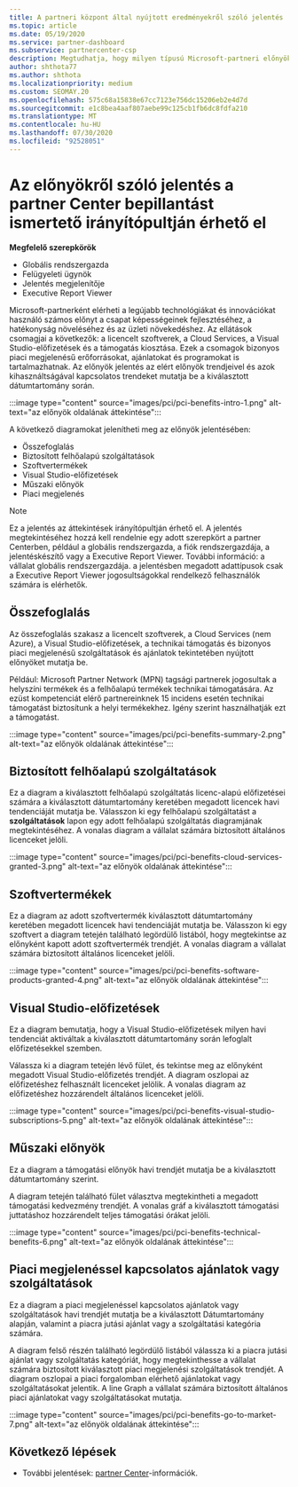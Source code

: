 ```yaml
---
title: A partneri központ által nyújtott eredményekről szóló jelentés
ms.topic: article
ms.date: 05/19/2020
ms.service: partner-dashboard
ms.subservice: partnercenter-csp
description: Megtudhatja, hogy milyen típusú Microsoft-partneri előnyökkel jár az üzleti növekedés elősegítése, a hatékonyság növelése és a csapat képességeinek fejlesztése.
author: shthota77
ms.author: shthota
ms.localizationpriority: medium
ms.custom: SEOMAY.20
ms.openlocfilehash: 575c68a15838e67cc7123e756dc15206eb2e4d7d
ms.sourcegitcommit: e1c8bea4aaf807aebe99c125cb1fb6dc8fdfa210
ms.translationtype: MT
ms.contentlocale: hu-HU
ms.lasthandoff: 07/30/2020
ms.locfileid: "92528051"
---
```

# <a name="benefits-report-available-from-the-partner-center-insights-dashboard"></a>Az előnyökről szóló jelentés a partner Center bepillantást ismertető irányítópultján érhető el

**Megfelelő szerepkörök**

- Globális rendszergazda
- Felügyeleti ügynök
- Jelentés megjelenítője
- Executive Report Viewer

Microsoft-partnerként elérheti a legújabb technológiákat és innovációkat használó számos előnyt a csapat képességeinek fejlesztéséhez, a hatékonyság növeléséhez és az üzleti növekedéshez. Az ellátások csomagjai a következők: a licencelt szoftverek, a Cloud Services, a Visual Studio-előfizetések és a támogatás kiosztása. Ezek a csomagok bizonyos piaci megjelenésű erőforrásokat, ajánlatokat és programokat is tartalmazhatnak. Az előnyök jelentés az elért előnyök trendjeivel és azok kihasználtságával kapcsolatos trendeket mutatja be a kiválasztott dátumtartomány során.

:::image type="content" source="images/pci/pci-benefits-intro-1.png" alt-text="az előnyök oldalának áttekintése":::

A következő diagramokat jelenítheti meg az előnyök jelentésében:

- Összefoglalás
- Biztosított felhőalapú szolgáltatások
- Szoftvertermékek
- Visual Studio-előfizetések
- Műszaki előnyök
- Piaci megjelenés

 > [!NOTE]
 > Ez a jelentés az áttekintések irányítópultján érhető el. A jelentés megtekintéséhez hozzá kell rendelnie egy adott szerepkört a partner Centerben, például a globális rendszergazda, a fiók rendszergazdája, a jelentéskészítő vagy a Executive Report Viewer. További információ: a vállalat globális rendszergazdája. a jelentésben megadott adattípusok csak a Executive Report Viewer jogosultságokkal rendelkező felhasználók számára is elérhetők.

## <a name="summary"></a>Összefoglalás

Az összefoglalás szakasz a licencelt szoftverek, a Cloud Services (nem Azure), a Visual Studio-előfizetések, a technikai támogatás és bizonyos piaci megjelenésű szolgáltatások és ajánlatok tekintetében nyújtott előnyöket mutatja be.

Például: Microsoft Partner Network (MPN) tagsági partnerek jogosultak a helyszíni termékek és a felhőalapú termékek technikai támogatására. Az ezüst kompetenciát elérő partnereinknek 15 incidens esetén technikai támogatást biztosítunk a helyi termékekhez. Igény szerint használhatják ezt a támogatást. 

:::image type="content" source="images/pci/pci-benefits-summary-2.png" alt-text="az előnyök oldalának áttekintése":::

## <a name="cloud-services-granted"></a>Biztosított felhőalapú szolgáltatások

Ez a diagram a kiválasztott felhőalapú szolgáltatás licenc-alapú előfizetései számára a kiválasztott dátumtartomány keretében megadott licencek havi tendenciáját mutatja be.
Válasszon ki egy felhőalapú szolgáltatást a **szolgáltatások** lapon egy adott felhőalapú szolgáltatás diagramjának megtekintéséhez. A vonalas diagram a vállalat számára biztosított általános licenceket jelöli.

:::image type="content" source="images/pci/pci-benefits-cloud-services-granted-3.png" alt-text="az előnyök oldalának áttekintése":::

## <a name="software-products"></a>Szoftvertermékek

Ez a diagram az adott szoftvertermék kiválasztott dátumtartomány keretében megadott licencek havi tendenciáját mutatja be. Válasszon ki egy szoftvert a diagram tetején található legördülő listából, hogy megtekintse az előnyként kapott adott szoftvertermék trendjét. A vonalas diagram a vállalat számára biztosított általános licenceket jelöli.

:::image type="content" source="images/pci/pci-benefits-software-products-granted-4.png" alt-text="az előnyök oldalának áttekintése":::

## <a name="visual-studio-subscriptions"></a>Visual Studio-előfizetések

Ez a diagram bemutatja, hogy a Visual Studio-előfizetések milyen havi tendenciát aktiváltak a kiválasztott dátumtartomány során lefoglalt előfizetésekkel szemben.

Válassza ki a diagram tetején lévő fület, és tekintse meg az előnyként megadott Visual Studio-előfizetés trendjét. A diagram oszlopai az előfizetéshez felhasznált licenceket jelölik. A vonalas diagram az előfizetéshez hozzárendelt általános licenceket jelöli.

:::image type="content" source="images/pci/pci-benefits-visual-studio-subscriptions-5.png" alt-text="az előnyök oldalának áttekintése":::

## <a name="technical-benefits"></a>Műszaki előnyök

Ez a diagram a támogatási előnyök havi trendjét mutatja be a kiválasztott dátumtartomány szerint.

A diagram tetején található fület választva megtekintheti a megadott támogatási kedvezmény trendjét. A vonalas gráf a kiválasztott támogatási juttatáshoz hozzárendelt teljes támogatási órákat jelöli.

:::image type="content" source="images/pci/pci-benefits-technical-benefits-6.png" alt-text="az előnyök oldalának áttekintése":::

## <a name="go-to-market-offers-or-services"></a>Piaci megjelenéssel kapcsolatos ajánlatok vagy szolgáltatások

Ez a diagram a piaci megjelenéssel kapcsolatos ajánlatok vagy szolgáltatások havi trendjét mutatja be a kiválasztott Dátumtartomány alapján, valamint a piacra jutási ajánlat vagy a szolgáltatási kategória számára.

A diagram felső részén található legördülő listából válassza ki a piacra jutási ajánlat vagy szolgáltatás kategóriát, hogy megtekinthesse a vállalat számára biztosított kiválasztott piaci megjelenési szolgáltatások trendjét. A diagram oszlopai a piaci forgalomban elérhető ajánlatokat vagy szolgáltatásokat jelentik. A line Graph a vállalat számára biztosított általános piaci ajánlatokat vagy szolgáltatásokat mutatja.

:::image type="content" source="images/pci/pci-benefits-go-to-market-7.png" alt-text="az előnyök oldalának áttekintése":::

## <a name="next-steps"></a>Következő lépések

- További jelentések: [partner Center](partner-center-insights.md)-információk.
